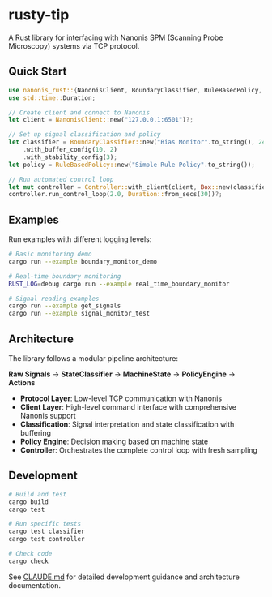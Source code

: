 # rusty-tip

A Rust library for interfacing with Nanonis SPM (Scanning Probe Microscopy) systems via TCP protocol.

## Quick Start

```rust
use nanonis_rust::{NanonisClient, BoundaryClassifier, RuleBasedPolicy, Controller};
use std::time::Duration;

// Create client and connect to Nanonis
let client = NanonisClient::new("127.0.0.1:6501")?;

// Set up signal classification and policy
let classifier = BoundaryClassifier::new("Bias Monitor".to_string(), 24, 0.0, 2.0)
    .with_buffer_config(10, 2)
    .with_stability_config(3);
let policy = RuleBasedPolicy::new("Simple Rule Policy".to_string());

// Run automated control loop
let mut controller = Controller::with_client(client, Box::new(classifier), Box::new(policy));
controller.run_control_loop(2.0, Duration::from_secs(30))?;
```

## Examples

Run examples with different logging levels:

```bash
# Basic monitoring demo
cargo run --example boundary_monitor_demo

# Real-time boundary monitoring
RUST_LOG=debug cargo run --example real_time_boundary_monitor

# Signal reading examples
cargo run --example get_signals
cargo run --example signal_monitor_test
```

## Architecture

The library follows a modular pipeline architecture:

**Raw Signals** → **StateClassifier** → **MachineState** → **PolicyEngine** → **Actions**

- **Protocol Layer**: Low-level TCP communication with Nanonis
- **Client Layer**: High-level command interface with comprehensive Nanonis support
- **Classification**: Signal interpretation and state classification with buffering
- **Policy Engine**: Decision making based on machine state
- **Controller**: Orchestrates the complete control loop with fresh sampling

## Development

```bash
# Build and test
cargo build
cargo test

# Run specific tests
cargo test classifier
cargo test controller

# Check code
cargo check
```

See [CLAUDE.md](CLAUDE.md) for detailed development guidance and architecture documentation.
